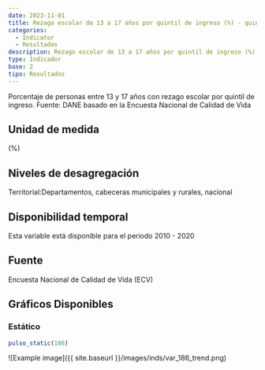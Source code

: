 ```yaml
---
date: 2023-11-01
title: Rezago escolar de 13 a 17 años por quintil de ingreso (%) - quintil 2( zona )
categories:
  - Indicator
  - Resultados
description: Rezago escolar de 13 a 17 años por quintil de ingreso (%) - quintil 2
type: Indicador
base: 2
tipo: Resultados
--- 
```


Porcentaje de personas entre 13 y 17 años con rezago escolar por quintil de ingreso.
Fuente: DANE basado en la Encuesta Nacional de Calidad de Vida

## Unidad de medida
(%)

## Niveles de desagregación
Territorial:Departamentos, cabeceras municipales y rurales, nacional

## Disponibilidad temporal
Esta variable está disponible para el periodo 2010 - 2020

## Fuente
Encuesta Nacional de Calidad de Vida (ECV)

## Gráficos Disponibles

### Estático

``` R
pulso_static(186)
```

![Example image]({{ site.baseurl }}/images/inds/var_186_trend.png)